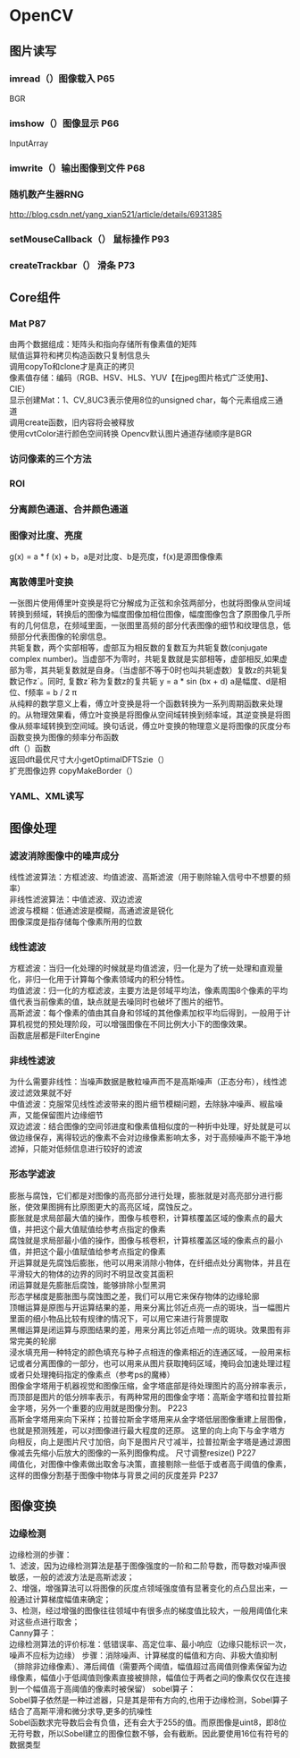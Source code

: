 
# OpenCV
## 图片读写
### imread（）图像载入  P65
BGR
### imshow（）图像显示 P66
InputArray
### imwrite（）输出图像到文件 P68
### 随机数产生器RNG
http://blog.csdn.net/yang_xian521/article/details/6931385
### setMouseCallback（） 鼠标操作 P93
### createTrackbar（） 滑条 P73

## Core组件
### Mat P87
由两个数据组成：矩阵头和指向存储所有像素值的矩阵     
赋值运算符和拷贝构造函数只复制信息头     
调用copyTo和clone才是真正的拷贝     
像素值存储：编码（RGB、HSV、HLS、YUV【在jpeg图片格式广泛使用】、CIE）     
显示创建Mat：1、CV_8UC3表示使用8位的unsigned char，每个元素组成三通道     
调用create函数，旧内容将会被释放     
使用cvtColor进行颜色空间转换 Opencv默认图片通道存储顺序是BGR     
### 访问像素的三个方法
### ROI
### 分离颜色通道、合并颜色通道
### 图像对比度、亮度
g(x) = a * f (x) + b，a是对比度、b是亮度，f(x)是源图像像素
### 离散傅里叶变换
一张图片使用傅里叶变换是将它分解成为正弦和余弦两部分，也就将图像从空间域转换到频域，转换后的图像为幅度图像加相位图像，幅度图像包含了原图像几乎所有的几何信息，在频域里面，一张图里高频的部分代表图像的细节和纹理信息，低频部分代表图像的轮廓信息。     
共轭复数，两个实部相等，虚部互为相反数的复数互为共轭复数(conjugate complex number)。当虚部不为零时，共轭复数就是实部相等，虚部相反,如果虚部为零，其共轭复数就是自身。（当虚部不等于0时也叫共轭虚数）复数z的共轭复数记作zˊ。同时, 复数zˊ称为复数z的复共轭
y = a * sin (bx + d) a是幅度、d是相位、f频率 = b / 2 π     
从纯粹的数学意义上看，傅立叶变换是将一个函数转换为一系列周期函数来处理的。从物理效果看，傅立叶变换是将图像从空间域转换到频率域，其逆变换是将图像从频率域转换到空间域。换句话说，傅立叶变换的物理意义是将图像的灰度分布函数变换为图像的频率分布函数     
dft（）函数     
返回dft最优尺寸大小getOptimalDFTSzie（）     
扩充图像边界 copyMakeBorder（）     
### YAML、XML读写

## 图像处理
### 滤波消除图像中的噪声成分
线性滤波算法：方框滤波、均值滤波、高斯滤波（用于剔除输入信号中不想要的频率）     
非线性滤波算法：中值滤波、双边滤波     
滤波与模糊：低通滤波是模糊，高通滤波是锐化     
图像深度是指存储每个像素所用的位数     
### 线性滤波
方框滤波：当归一化处理的时候就是均值滤波，归一化是为了统一处理和直观量化，非归一化用于计算每个像素领域内的积分特性。    
均值滤波：归一化的方框滤波，主要方法是邻域平均法，像素周围8个像素的平均值代表当前像素的值，缺点就是去噪同时也破坏了图片的细节。     
高斯滤波：每个像素的值由其自身和邻域的其他像素加权平均后得到，一般用于计算机视觉的预处理阶段，可以增强图像在不同比例大小下的图像效果。      
函数底层都是FilterEngine     
### 非线性滤波
为什么需要非线性：当噪声数据是散粒噪声而不是高斯噪声（正态分布），线性滤波过滤效果就不好     
中值滤波：克服常见线性滤波带来的图片细节模糊问题，去除脉冲噪声、椒盐噪声，又能保留图片边缘细节     
双边滤波：结合图像的空间邻进度和像素值相似度的一种折中处理，好处就是可以做边缘保存，离得较远的像素不会对边缘像素影响太多，对于高频噪声不能干净地滤掉，只能对低频信息进行较好的滤波     
### 形态学滤波
膨胀与腐蚀，它们都是对图像的高亮部分进行处理，膨胀就是对高亮部分进行膨胀，使效果图拥有比原图更大的高亮区域，腐蚀反之。     
膨胀就是求局部最大值的操作，图像与核卷积，计算核覆盖区域的像素点的最大值，并把这个最大值赋值给参考点指定的像素     
腐蚀就是求局部最小值的操作，图像与核卷积，计算核覆盖区域的像素点的最小值，并把这个最小值赋值给参考点指定的像素     
开运算就是先腐蚀后膨胀，他可以用来消除小物体，在纤细点处分离物体，并且在平滑较大的物体的边界的同时不明显改变其面积      
闭运算就是先膨胀后腐蚀，能够排除小型黑洞     
形态学梯度是膨胀图与腐蚀图之差，我们可以用它来保存物体的边缘轮廓      
顶帽运算是原图与开运算结果的差，用来分离比邻近点亮一点的斑块，当一幅图片里面的细小物品比较有规律的情况下，可以用它来进行背景提取     
黑帽运算是闭运算与原图结果的差，用来分离比邻近点暗一点的斑块。效果图有非常完美的轮廓      
浸水填充用一种特定的颜色填充与种子点相连的像素相近的连通区域，一般用来标记或者分离图像的一部分，也可以用来从图片获取掩码区域，掩码会加速处理过程或者只处理掩码指定的像素点（参考ps的魔棒）   
图像金字塔用于机器视觉和图像压缩，金字塔底部是待处理图片的高分辨率表示，而顶部是图片的低分辨率表示，有两种常用的图像金字塔：高斯金字塔和拉普拉斯金字塔，另外一个重要的应用就是图像分割。 P223    
高斯金字塔用来向下采样；拉普拉斯金字塔用来从金字塔低层图像重建上层图像，也就是预测残差，可以对图像进行最大程度的还原。
这里的向上向下与金字塔方向相反，向上是图片尺寸加倍，向下是图片尺寸减半，拉普拉斯金字塔是通过源图像减去先缩小后放大的图像的一系列图像构成。
尺寸调整resize() P227     
阈值化，对图像中像素做出取舍与决策，直接剔除一些低于或者高于阈值的像素，这样的图像分割基于图像中物体与背景之间的灰度差异 P237
## 图像变换
### 边缘检测
边缘检测的步骤：         
1、滤波，因为边缘检测算法是基于图像强度的一阶和二阶导数，而导数对噪声很敏感，一般的滤波方法是高斯滤波；       
2、增强，增强算法可以将图像的灰度点领域强度值有显著变化的点凸显出来，一般通过计算梯度幅值来确定；       
3、检测，经过增强的图像往往领域中有很多点的梯度值比较大，一般用阈值化来对这些点进行取舍；           
Canny算子：          
边缘检测算法的评价标准：低错误率、高定位率、最小响应（边缘只能标识一次，噪声不应标为边缘）
步骤：消除噪声、计算梯度的幅值和方向、非极大值抑制（排除非边缘像素）、滞后阈值（需要两个阈值，幅值超过高阈值则像素保留为边缘像素，幅值小于低阈值则像素直接被排除，幅值位于两者之间的像素仅仅在连接到一个幅值高于高阈值的像素时被保留）
sobel算子：        
Sobel算子依然是一种过滤器，只是其是带有方向的,也用于边缘检测，Sobel算子结合了高斯平滑和微分求导,更多的抗噪性       
Sobel函数求完导数后会有负值，还有会大于255的值。而原图像是uint8，即8位无符号数，所以Sobel建立的图像位数不够，会有截断。因此要使用16位有符号的数据类型       
